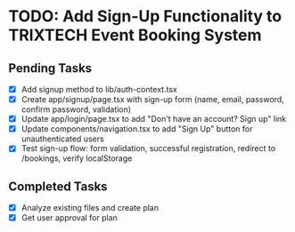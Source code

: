 # TODO: Add Sign-Up Functionality to TRIXTECH Event Booking System

## Pending Tasks

- [x] Add signup method to lib/auth-context.tsx
- [x] Create app/signup/page.tsx with sign-up form (name, email, password, confirm password, validation)
- [x] Update app/login/page.tsx to add "Don't have an account? Sign up" link
- [x] Update components/navigation.tsx to add "Sign Up" button for unauthenticated users
- [x] Test sign-up flow: form validation, successful registration, redirect to /bookings, verify localStorage

## Completed Tasks

- [x] Analyze existing files and create plan
- [x] Get user approval for plan
